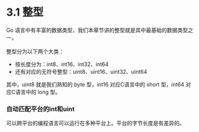 # 3.1 整型
Go 语言中有丰富的数据类型，我们本章节讲的整型就是其中最基础的数据类型之一。<br><br>
整型分为以下两个大类：
- 按长度分为：int8、int16、int32、int64
- 还有对应的无符号整型：uint8、uint16、uint32、uint64<br>
  
其中，uint8 就是我们熟知的 byte 型，int16 对应C语言中的 short 型，int64 对应C语言中的 long 型。

### 自动匹配平台的int和uint

可以跨平台的编程语言可以运行在多种平台上。平台的字节长度是有差异的。